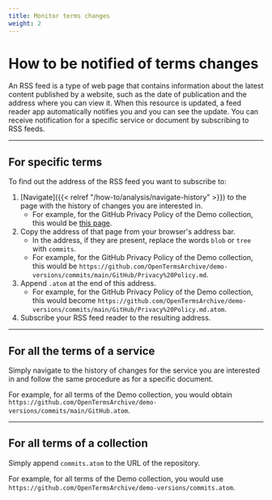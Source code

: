 ```yaml
---
title: Monitor terms changes
weight: 2
---
```


# How to be notified of terms changes

An RSS feed is a type of web page that contains information about the latest content published by a website, such as the date of publication and the address where you can view it. When this resource is updated, a feed reader app automatically notifies you and you can see the update. You can receive notification for a specific service or document by subscribing to RSS feeds.

- - -

## For specific terms

To find out the address of the RSS feed you want to subscribe to:

1. [Navigate]({{< relref "/how-to/analysis/navigate-history" >}}) to the page with the history of changes you are interested in.
    - For example, for the GitHub Privacy Policy of the Demo collection, this would be [this page](https://github.com/OpenTermsArchive/demo-versions/commits/main/GitHub/Privacy%20Policy.md).
2. Copy the address of that page from your browser's address bar.
    - In the address, if they are present, replace the words `blob` or `tree` with `commits`.
    - For example, for the GitHub Privacy Policy of the Demo collection, this would be `https://github.com/OpenTermsArchive/demo-versions/commits/main/GitHub/Privacy%20Policy.md`.
3. Append `.atom` at the end of this address.
    - For example, for the GitHub Privacy Policy of the Demo collection, this would become `https://github.com/OpenTermsArchive/demo-versions/commits/main/GitHub/Privacy%20Policy.md.atom`.
4. Subscribe your RSS feed reader to the resulting address.

- - -

## For all the terms of a service

Simply navigate to the history of changes for the service you are interested in and follow the same procedure as for a specific document.

For example, for all terms of the Demo collection, you would obtain `https://github.com/OpenTermsArchive/demo-versions/commits/main/GitHub.atom`.

- - -

## For all terms of a collection

Simply append `commits.atom` to the URL of the repository.

For example, for all terms of the Demo collection, you would use `https://github.com/OpenTermsArchive/demo-versions/commits.atom`.
